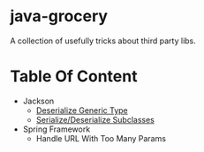 # java-grocery
 A collection of usefully tricks about third party libs.
 
 # Table Of Content
 * Jackson              
    * [Deserialize Generic Type](jackson/README.md#Deserialize-Generic-Type)
    * [Serialize/Deserialize Subclasses](jackson/README.md#Serialize/Deserialize-Subclasses) 
 * Spring Framework 
    * Handle URL With Too Many Params 
